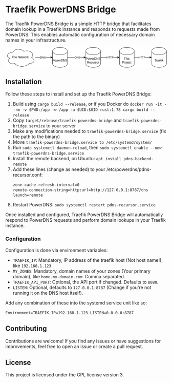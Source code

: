 # Traefik PowerDNS Bridge

The Traefik PowerDNS Bridge is a simple HTTP bridge that facilitates domain lookup in a Traefik instance and responds to requests made from PowerDNS. This enables automatic configuration of necessary domain names in your infrastructure.

![The relation between PowerDNS and Traefik](relation.drawio.png)

## Installation

Follow these steps to install and set up the Traefik PowerDNS Bridge:

1. Build using `cargo build --release`, or if you Docker do `docker run -it --rm -v $PWD:/app -w /app -u $UID:$GID rust:1.78 cargo build --release`
2. Copy `target/release/traefik-powerdns-bridge` and `traefik-powerdns-bridge.service` to your server
3. Make any modifications needed to `traefik-powerdns-bridge.service` (fix the path to the binary)
4. Move `traefik-powerdns-bridge.service to /etc/systemd/system/`
5. Run `sudo systemctl daemon-reload`, then `sudo systemctl enable --now traefik-powerdns-bridge.service`
6. Install the remote backend, on Ubuntu: `apt install pdns-backend-remote`
7. Add these lines (change as needed) to your /etc/powerdns/pdns-recursor.conf:
   ```
   zone-cache-refresh-interval=0
   remote-connection-string=http:url=http://127.0.0.1:8787/dns
   launch=remote
   ```
8. Restart PowerDNS: `sudo systemctl restart pdns-recursor.service`

Once installed and configured, Traefik PowerDNS Bridge will automatically respond to PowerDNS requests and perform domain lookups in your Traefik instance.

### Configuration

Configuration is done via environment variables:

* `TRAEFIK_IP`: Mandatory, IP address of the traefik host (Not host name!), like `192.168.1.123`
* `MY_ZONES`: Mandatory, domain names of your zones (Your primary domain), like `home.my-domain.com`. Comma separated.
* `TRAEFIK_API_PORT`: Optional, the API port if changed. Defaults to `8080`.
* `LISTEN`: Optional, defaults to `127.0.0.1:8787` (Change if you're not running it on the DNS host itself).

Add any combination of these into the systemd service unit like so:

```
Environment=TRAEFIK_IP=192.168.1.123 LISTEN=0.0.0.0:8787
```

## Contributing

Contributions are welcome! If you find any issues or have suggestions for improvements, feel free to open an issue or create a pull request.

## License

This project is licensed under the GPL license version 3.
